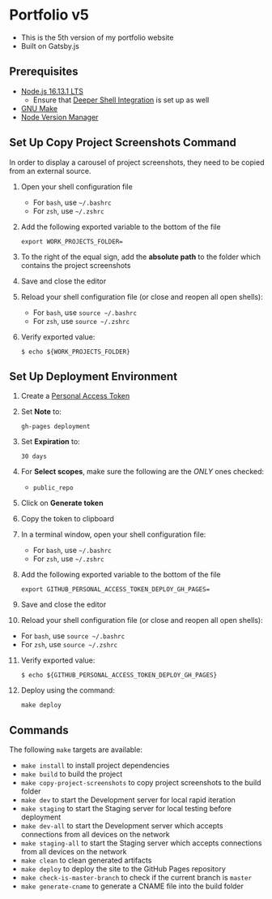 # Portfolio v5

- This is the 5th version of my portfolio website
- Built on Gatsby.js

## Prerequisites

- [Node.js 16.13.1 LTS](https://nodejs.org/en/)
  - Ensure that [Deeper Shell Integration](https://github.com/nvm-sh/nvm#deeper-shell-integration) is set up as well
- [GNU Make](https://www.gnu.org/software/make/)
- [Node Version Manager](https://github.com/nvm-sh/nvm)

## Set Up Copy Project Screenshots Command

In order to display a carousel of project screenshots, they need to be copied from an external source.

1. Open your shell configuration file
   - For `bash`, use `~/.bashrc`
   - For `zsh`, use `~/.zshrc`
2. Add the following exported variable to the bottom of the file

   ```
   export WORK_PROJECTS_FOLDER=
   ```

3. To the right of the equal sign, add the **absolute path** to the folder which contains the project screenshots

4. Save and close the editor

5. Reload your shell configuration file (or close and reopen all open shells):

   - For `bash`, use `source ~/.bashrc`
   - For `zsh`, use `source ~/.zshrc`

6. Verify exported value:

   ```
   $ echo ${WORK_PROJECTS_FOLDER}
   ```

## Set Up Deployment Environment

1. Create a [Personal Access Token](https://github.com/settings/tokens/new)

2. Set **Note** to:

   ```
   gh-pages deployment
   ```

3. Set **Expiration** to:

   ```
   30 days
   ```

4. For **Select scopes**, make sure the following are the _ONLY_ ones checked:

   - `public_repo`

5. Click on **Generate token**

6. Copy the token to clipboard

7. In a terminal window, open your shell configuration file:

   - For `bash`, use `~/.bashrc`
   - For `zsh`, use `~/.zshrc`

8. Add the following exported variable to the bottom of the file

   ```
   export GITHUB_PERSONAL_ACCESS_TOKEN_DEPLOY_GH_PAGES=
   ```

9. Save and close the editor

10. Reload your shell configuration file (or close and reopen all open shells):

- For `bash`, use `source ~/.bashrc`
- For `zsh`, use `source ~/.zshrc`

11. Verify exported value:

    ```
    $ echo ${GITHUB_PERSONAL_ACCESS_TOKEN_DEPLOY_GH_PAGES}
    ```

12. Deploy using the command:

    ```
    make deploy
    ```

## Commands

The following `make` targets are available:

- `make install` to install project dependencies
- `make build` to build the project
- `make copy-project-screenshots` to copy project screenshots to the build folder
- `make dev` to start the Development server for local rapid iteration
- `make staging` to start the Staging server for local testing before deployment
- `make dev-all` to start the Development server which accepts connections from all devices on the network
- `make staging-all` to start the Staging server which accepts connections from all devices on the network
- `make clean` to clean generated artifacts
- `make deploy` to deploy the site to the GitHub Pages repository
- `make check-is-master-branch` to check if the current branch is `master`
- `make generate-cname` to generate a CNAME file into the build folder
